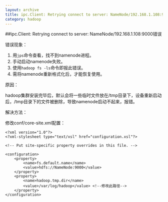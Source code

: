 ```yaml
---
layout: archive
title: ipc.Client: Retrying connect to server: NameNode/192.168.1.108:9000错误
category: hadoop
---
```


##ipc.Client: Retrying connect to server: NameNode/192.168.1.108:9000错误

错误现象：

1. 用`jps`命令查看，找不到namenode进程。
2. 手动启动namenode失败。
3. 使用`hadoop fs -ls`命令即报此错误。
4. 需将namenode重新格式化后，才能恢复使用。

原因：

hadoop集群安装完毕后，默认会将一些临时文件放在/tmp目录下，设备重新启动后，/tmp目录下的文件被删除，导致namenode启动不起来，报错。

解决方法：

修改conf/core-site.xml配置：


	<?xml version="1.0"?>
	<?xml-stylesheet type="text/xsl" href="configuration.xsl"?>

	<!-- Put site-specific property overrides in this file. -->

	<configuration>
		<property>
			<name>fs.default.name</name>
			<value>hdfs://NameNode:9000</value>
		</property>
		<property>
			<name>hadoop.tmp.dir</name>
			<value>/var/log/hadoop</value> <!--修改此路径-->
		</property>
	</configuration>

